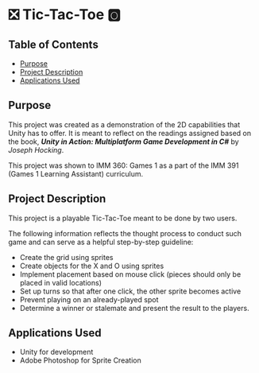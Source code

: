 # :negative_squared_cross_mark: Tic-Tac-Toe :o2:

## Table of Contents
- [Purpose](#purpose)
- [Project Description](#project-description)
- [Applications Used](#applications-used)

## Purpose
This project was created as a demonstration of the 2D capabilities that Unity has to offer. It is meant to reflect on
the readings assigned based on the book, **_Unity in Action: Multiplatform Game Development in C#_** by _Joseph Hocking_.

This project was shown to IMM 360: Games 1 as a part of the IMM 391 (Games 1 Learning Assistant) curriculum.

## Project Description
This project is a playable Tic-Tac-Toe meant to be done by two users. 

The following information reflects the thought process to conduct such game and can serve as a helpful step-by-step guideline:
* Create the grid using sprites
* Create objects for the X and O using sprites
* Implement placement based on mouse click (pieces should only be placed in valid locations)
* Set up turns so that after one click, the other sprite becomes active
* Prevent playing on an already-played spot
* Determine a winner or stalemate and present the result to the players.

## Applications Used
* Unity for development
* Adobe Photoshop for Sprite Creation